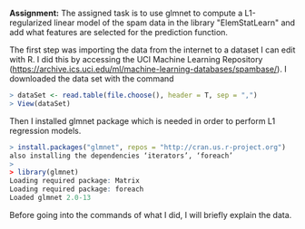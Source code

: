 
**Assignment:** The assigned task is to use glmnet to compute a L1-regularized linear model of the spam data in the  library "ElemStatLearn" and add what features are selected for the prediction function.

The first step was importing the data from the internet to a dataset I can edit with R. 
I did this by accessing the UCI Machine Learning Repository (https://archive.ics.uci.edu/ml/machine-learning-databases/spambase/). I downloaded the data set with the command
```R
> dataSet <- read.table(file.choose(), header = T, sep = ",")
> View(dataSet)
```
Then I installed glmnet package which is needed in order to perform L1 regression models.
```R
> install.packages("glmnet", repos = "http://cran.us.r-project.org")
also installing the dependencies ‘iterators’, ‘foreach’
> 
> library(glmnet)
Loading required package: Matrix
Loading required package: foreach
Loaded glmnet 2.0-13
```
Before going into the commands of what I did, I will briefly explain the data. 
